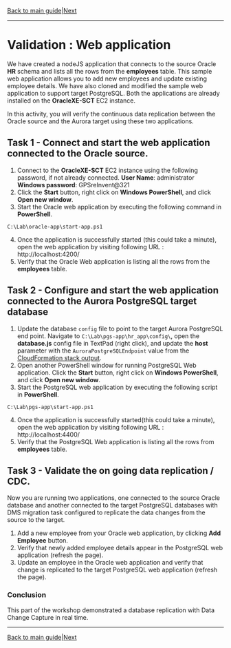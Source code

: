 ﻿[Back to main guide](../README.md)|[Next](optional-resolv.md)

___

# Validation : Web application 

We have created a nodeJS application that connects to the source Oracle **HR** schema and lists all the rows from the **employees**  table. This sample web application allows you to add new employees and update existing employee details. We have also cloned and modified the sample web application to support target PostgreSQL.   Both the applications are already installed on the **OracleXE-SCT** EC2 instance. 

In this activity, you will verify the continuous data replication between the Oracle source and the Aurora target using these two applications. 

## Task 1 - Connect and start the web application connected to the Oracle source.
1. Connect to the **OracleXE-SCT** EC2 instance using the following password, if not already connected.
     **User Name**: administrator   
    **Windows password**: GPSreInvent@321 
2. Click the **Start** button, right click on **Windows PowerShell**, and click **Open new window**. 
3. Start the Oracle web application by executing the following command in **PowerShell**.
```
C:\Lab\oracle-app\start-app.ps1
```
4.  Once the application is successfully started (this could take a minute), open the web application by visiting following URL : http://localhost:4200/ 
5.  Verify that the Oracle Web application is listing all the rows from the **employees** table.

## Task 2 - Configure and start the web application connected to the Aurora PostgreSQL target database
1.  Update the database `config` file to point to the target Aurora PostgreSQL end point. Navigate to `C:\Lab\pgs-app\hr_app\config\`, open the **database.js** config file in TextPad (right click), and update the **host** parameter with the `AuroraPostgreSQLEndpoint` value from the [CloudFormation stack output](./lab-setup-verification.md#cloudformation-stack-outputs).
2. Open another PowerShell window for running PostgreSQL Web application. Click the **Start** button, right click on **Windows PowerShell**, and click **Open new window**.  
3. Start the PostgreSQL web application by executing the following script in **PowerShell**.
```
C:\Lab\pgs-app\start-app.ps1
```
4.  Once the application is successfully started(this could take a minute), open the web application by visiting following URL : http://localhost:4400/ 
5.  Verify that the PostgreSQL Web application is listing all the rows from **employees** table.

## Task 3 - Validate the on going data replication / CDC. 
Now you are running two applications, one connected to the source Oracle database and another connected to the target PostgreSQL databases with DMS migration task configured to replicate the data changes from the source to the target.

1. Add a new employee from your Oracle web application, by clicking **Add Employee** button.
2. Verify that newly added employee details appear in the PostgreSQL web application (refresh the page). 
3. Update an employee in the Oracle web application and verify that change is replicated to the target PostgreSQL web application (refresh the page). 

### Conclusion
This part of the workshop demonstrated a database replication with Data Change Capture in real time.

___

[Back to main guide](../README.md)|[Next](optional-resolv.md)